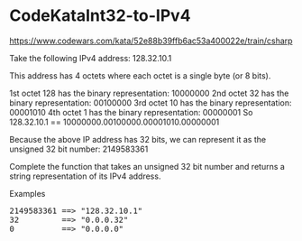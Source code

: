 # CodeKataInt32-to-IPv4
https://www.codewars.com/kata/52e88b39ffb6ac53a400022e/train/csharp

Take the following IPv4 address: 128.32.10.1

This address has 4 octets where each octet is a single byte (or 8 bits).

1st octet 128 has the binary representation: 10000000
2nd octet 32 has the binary representation: 00100000
3rd octet 10 has the binary representation: 00001010
4th octet 1 has the binary representation: 00000001
So 128.32.10.1 == 10000000.00100000.00001010.00000001

Because the above IP address has 32 bits, we can represent it as the unsigned 32 bit number: 2149583361

Complete the function that takes an unsigned 32 bit number and returns a string representation of its IPv4 address.

Examples
<pre>
2149583361 ==> "128.32.10.1"
32         ==> "0.0.0.32"
0          ==> "0.0.0.0"
</pre>
